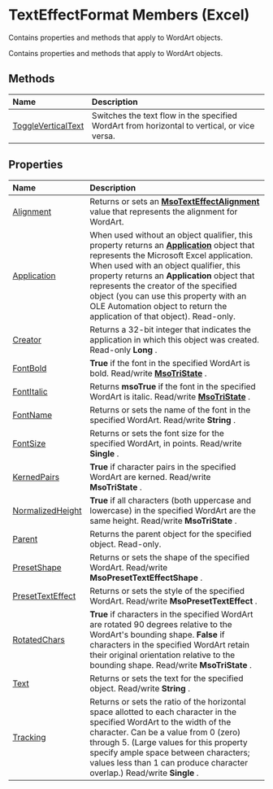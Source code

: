 
# TextEffectFormat Members (Excel)
Contains properties and methods that apply to WordArt objects.

Contains properties and methods that apply to WordArt objects.


## Methods



|**Name**|**Description**|
|:-----|:-----|
|[ToggleVerticalText](9b4312b8-1642-9a49-6395-b49b129f44f2.md)|Switches the text flow in the specified WordArt from horizontal to vertical, or vice versa.|

## Properties



|**Name**|**Description**|
|:-----|:-----|
|[Alignment](0a86ac22-9496-d801-0cfb-a9fca5c30fec.md)|Returns or sets an  **[MsoTextEffectAlignment](5a165109-c820-bbc2-235b-a24807abd0d0.md)** value that represents the alignment for WordArt.|
|[Application](32568bbc-b3c9-b8d4-d195-34503edba9e0.md)|When used without an object qualifier, this property returns an  **[Application](19b73597-5cf9-4f56-8227-b5211f657f6f.md)** object that represents the Microsoft Excel application. When used with an object qualifier, this property returns an **Application** object that represents the creator of the specified object (you can use this property with an OLE Automation object to return the application of that object). Read-only.|
|[Creator](50833f23-3320-a156-2836-c6ea5fbc6437.md)|Returns a 32-bit integer that indicates the application in which this object was created. Read-only  **Long** .|
|[FontBold](19773cce-32d3-b07f-4650-5a19a4aa469a.md)| **True** if the font in the specified WordArt is bold. Read/write **[MsoTriState](2036cfc9-be7d-e05c-bec7-af05e3c3c515.md)** .|
|[FontItalic](5c1f9cd5-e994-3bed-f8ad-ab2ee2d64e7a.md)|Returns  **msoTrue** if the font in the specified WordArt is italic. Read/write **[MsoTriState](2036cfc9-be7d-e05c-bec7-af05e3c3c515.md)** .|
|[FontName](d5aee022-b60b-f747-3c6b-7ae7e70cf6f8.md)|Returns or sets the name of the font in the specified WordArt. Read/write  **String** .|
|[FontSize](b78fa323-4fcb-c12a-4166-f1689d9f0a93.md)|Returns or sets the font size for the specified WordArt, in points. Read/write  **Single** .|
|[KernedPairs](107889be-57eb-7fcf-17a1-6a1393009701.md)| **True** if character pairs in the specified WordArt are kerned. Read/write **MsoTriState** .|
|[NormalizedHeight](25c9c1ed-971d-3a9f-bb3c-5059f2dd80db.md)| **True** if all characters (both uppercase and lowercase) in the specified WordArt are the same height. Read/write **MsoTriState** .|
|[Parent](d9b81d86-978c-6161-d708-c3e1b7cd70b2.md)|Returns the parent object for the specified object. Read-only.|
|[PresetShape](d85bcdf6-0ad4-4a3d-ed3a-40a96a4b63a0.md)|Returns or sets the shape of the specified WordArt. Read/write  **MsoPresetTextEffectShape** .|
|[PresetTextEffect](13ff8b1a-d12e-47c1-6f82-0b3b9b5a7bf4.md)|Returns or sets the style of the specified WordArt. Read/write  **MsoPresetTextEffect** .|
|[RotatedChars](708f076d-82e7-f7f3-a2df-3f4a4d628092.md)| **True** if characters in the specified WordArt are rotated 90 degrees relative to the WordArt's bounding shape. **False** if characters in the specified WordArt retain their original orientation relative to the bounding shape. Read/write **MsoTriState** .|
|[Text](f2d870d3-52c0-547c-78b9-4bba7aff06bb.md)|Returns or sets the text for the specified object. Read/write  **String** .|
|[Tracking](b5190203-66c4-238b-e5b4-b61a9c70d99c.md)|Returns or sets the ratio of the horizontal space allotted to each character in the specified WordArt to the width of the character. Can be a value from 0 (zero) through 5. (Large values for this property specify ample space between characters; values less than 1 can produce character overlap.) Read/write  **Single** .|
